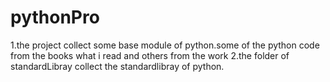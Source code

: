 # pythonPro
1.the project collect some base module of python.some of the python code from the books what i read and others from the work 
2.the folder of standardLibray collect the standardlibray of python.
